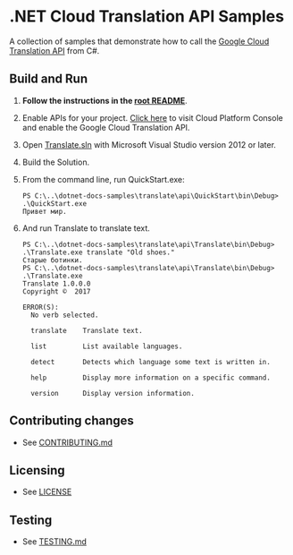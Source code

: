 # .NET Cloud Translation API Samples

A collection of samples that demonstrate how to call the 
[Google Cloud Translation API](https://cloud.google.com/translate/) from C#.

## Build and Run

1.  **Follow the instructions in the [root README](../../README.md)**.

4.  Enable APIs for your project.
    [Click here](https://console.cloud.google.com/flows/enableapi?apiid=translate.googleapis.com&showconfirmation=true)
    to visit Cloud Platform Console and enable the Google Cloud Translation API.

6.  Open [Translate.sln](Translate.sln) with Microsoft Visual Studio version 2012 or later.

8.  Build the Solution.

9.  From the command line, run QuickStart.exe:
    ```
	PS C:\..\dotnet-docs-samples\translate\api\QuickStart\bin\Debug> .\QuickStart.exe
	Привет мир.
	```

10. And run Translate to translate text.
    ```
	PS C:\..\dotnet-docs-samples\translate\api\Translate\bin\Debug> .\Translate.exe translate "Old shoes."
	Старые ботинки.
	PS C:\..\dotnet-docs-samples\translate\api\Translate\bin\Debug> .\Translate.exe
	Translate 1.0.0.0
	Copyright ©  2017

	ERROR(S):
	  No verb selected.

	  translate    Translate text.

	  list         List available languages.

	  detect       Detects which language some text is written in.

	  help         Display more information on a specific command.

	  version      Display version information.

	```

## Contributing changes

* See [CONTRIBUTING.md](../../CONTRIBUTING.md)

## Licensing

* See [LICENSE](../../LICENSE)

## Testing

* See [TESTING.md](../../TESTING.md)
